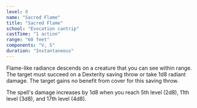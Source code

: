 ```yaml
---
level: 0
name: "Sacred Flame"
title: "Sacred Flame"
school: "Evocation cantrip"
castTime: "1 action"
range: "60 feet"
components: "V, S"
duration: "Instantaneous"
---
```


Flame-like radiance descends on a creature that you can see within range. The target must succeed on a Dexterity saving throw or take 1d8 radiant damage. The target gains no benefit from cover for this saving throw.

The spell's damage increases by 1d8 when you reach 5th level (2d8), 11th level (3d8), and 17th level (4d8).
